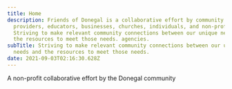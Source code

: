 ```yaml
---
title: Home
description: Friends of Donegal is a collaborative effort by community service
  providers, educators, businesses, churches, individuals, and non-profit.
  Striving to make relevant community connections between our unique needs and
  the resources to meet those needs. agencies.
subTitle: Striving to make relevant community connections between our unique
  needs and the resources to meet those needs.
date: 2021-09-03T02:16:30.628Z
---
```

A non-profit collaborative effort by the Donegal community
